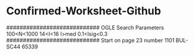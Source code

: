 # Confirmed-Worksheet-Github

############################
OGLE Search Parameters
100<N<1000
14<I<16
I>med
0.1<Isig<0.3
############################
Start on page 23 number 1101
BUL-SC44 65339
